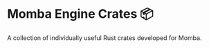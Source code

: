 # Momba Engine Crates :package:

A collection of individually useful Rust crates developed for Momba.
